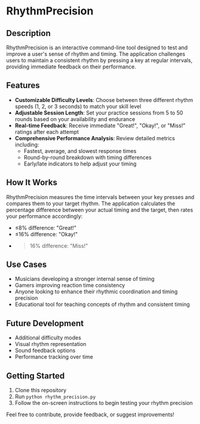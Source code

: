 # RhythmPrecision

## Description

RhythmPrecision is an interactive command-line tool designed to test and improve a user's sense of rhythm and timing. The application challenges users to maintain a consistent rhythm by pressing a key at regular intervals, providing immediate feedback on their performance.

## Features

- **Customizable Difficulty Levels**: Choose between three different rhythm speeds (1, 2, or 3 seconds) to match your skill level
- **Adjustable Session Length**: Set your practice sessions from 5 to 50 rounds based on your availability and endurance
- **Real-time Feedback**: Receive immediate "Great!", "Okay!", or "Miss!" ratings after each attempt
- **Comprehensive Performance Analysis**: Review detailed metrics including:
  - Fastest, average, and slowest response times
  - Round-by-round breakdown with timing differences
  - Early/late indicators to help adjust your timing

## How It Works

RhythmPrecision measures the time intervals between your key presses and compares them to your target rhythm. The application calculates the percentage difference between your actual timing and the target, then rates your performance accordingly:
- ≤8% difference: "Great!"
- ≤16% difference: "Okay!"
- >16% difference: "Miss!"

## Use Cases

- Musicians developing a stronger internal sense of timing
- Gamers improving reaction time consistency
- Anyone looking to enhance their rhythmic coordination and timing precision
- Educational tool for teaching concepts of rhythm and consistent timing

## Future Development

- Additional difficulty modes
- Visual rhythm representation
- Sound feedback options
- Performance tracking over time

## Getting Started

1. Clone this repository
2. Run `python rhythm_precision.py`
3. Follow the on-screen instructions to begin testing your rhythm precision

Feel free to contribute, provide feedback, or suggest improvements!
